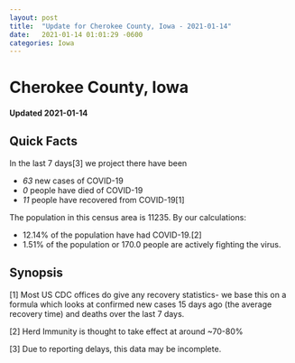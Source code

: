 ```yaml
---
layout: post
title:  "Update for Cherokee County, Iowa - 2021-01-14"
date:   2021-01-14 01:01:29 -0600
categories: Iowa
---
```


# Cherokee County, Iowa
#### Updated 2021-01-14

## Quick Facts

In the last 7 days[3] we project there have been
- *63* new cases of COVID-19
- *0* people have died of COVID-19
- *11* people have recovered from COVID-19[1]

The population in this census area is 11235. By our calculations:
- 12.14% of the population have had COVID-19.[2]
- 1.51% of the population or 170.0 people are actively fighting the virus.

## Synopsis




[1] Most US CDC offices do give any recovery statistics- we base this on a formula which looks at confirmed new cases
15 days ago (the average recovery time) and deaths over the last 7 days.

[2] Herd Immunity is thought to take effect at around ~70-80%

[3] Due to reporting delays, this data may be incomplete.
 
    